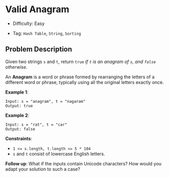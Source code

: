  # Valid Anagram

- Difficulty: Easy

- Tag: `Hash Table`, `String`, `Sorting`

## Problem Description

Given two strings `s` and `t`, return `true` *if `t` is an anagram of `s`, and `false` otherwise*.

An **Anagram** is a word or phrase formed by rearranging the letters of a different word or phrase, typically using all the original letters exactly once.

**Example 1**:
```
Input: s = "anagram", t = "nagaram"
Output: true
```

**Example 2**:
```
Input: s = "rat", t = "car"
Output: false
```

**Constraints**:

- `1 <= s.length, t.length <= 5 * 104`
- `s` and `t` consist of lowercase English letters.

**Follow up**: What if the inputs contain Unicode characters? How would you adapt your solution to such a case?